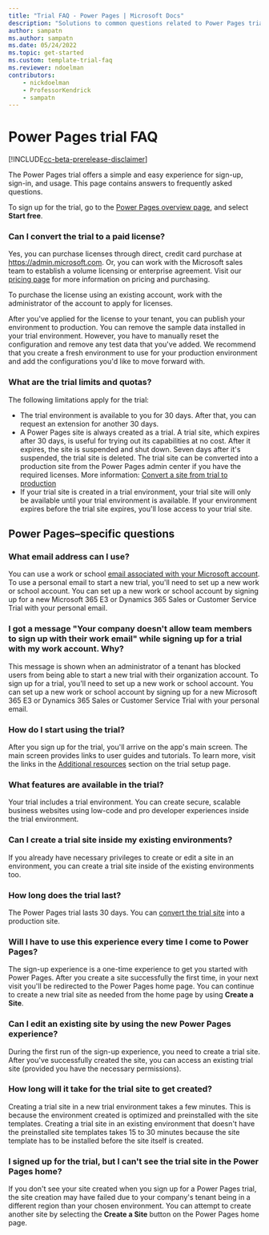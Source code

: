 ```yaml
---  
title: "Trial FAQ - Power Pages | Microsoft Docs"
description: "Solutions to common questions related to Power Pages trial setup and management. Learn how to resolve platform and app-specific issues."
author: sampatn
ms.author: sampatn
ms.date: 05/24/2022
ms.topic: get-started
ms.custom: template-trial-faq
ms.reviewer: ndoelman
contributors:
    - nickdoelman
    - ProfessorKendrick
    - sampatn
---
```


# Power Pages trial FAQ

[!INCLUDE[cc-beta-prerelease-disclaimer](../includes/cc-beta-prerelease-disclaimer.md)]

The Power Pages trial offers a simple and easy experience for sign-up, sign-in, and usage. This page contains answers to frequently asked questions.

To sign up for the trial, go to the [Power Pages overview page](https://powerpages.microsoft.com/), and select **Start free**.

### Can I convert the trial to a paid license?

Yes, you can purchase licenses through direct, credit card purchase at https://admin.microsoft.com. Or, you can work with the Microsoft sales team to establish a volume licensing or enterprise agreement. Visit our [pricing page](https://powerapps.microsoft.com/pricing/) for more information on pricing and purchasing. 

To purchase the license using an existing account, work with the administrator of the account to apply for licenses. 

After you've applied for the license to your tenant, you can publish your environment to production. You can remove the sample data installed in your trial environment. However, you have to manually reset the configuration and remove any test data that you've added. We recommend that you create a fresh environment to use for your production environment and add the configurations you'd like to move forward with. 

### What are the trial limits and quotas?

The following limitations apply for the trial:
- The trial environment is available to you for 30 days. After that, you can request an extension for another 30 days.
- A Power Pages site is always created as a trial. A trial site, which expires after 30 days, is useful for trying out its capabilities at no cost. After it expires, the site is suspended and shut down. Seven days after it's suspended, the trial site is deleted. The trial site can be converted into a production site from the Power Pages admin center if you have the required licenses. More information: [Convert a site from trial to production](/power-apps/maker/portals/admin/convert-portal#convert-a-portal-from-trial-to-production)
- If your trial site is created in a trial environment, your trial site will only be available until your trial environment is available. If your environment expires before the trial site expires, you'll lose access to your trial site. 

## Power Pages–specific questions

### What email address can I use?

You can use a work or school [email associated with your Microsoft account](https://support.microsoft.com/windows/what-is-a-microsoft-account-4a7c48e9-ff5a-e9c6-5a5c-1a57d66c3bfa).
To use a personal email to start a new trial, you'll need to set up a new work or school account. You can set up a new work or school account by signing up for a new Microsoft 365 E3 or Dynamics 365 Sales or Customer Service Trial with your personal email.

### I got a message "Your company doesn't allow team members to sign up with their work email" while signing up for a trial with my work account. Why?

This message is shown when an administrator of a tenant has blocked users from being able to start a new trial with their organization account. To sign up for a trial, you'll need to set up a new work or school account. You can set up a new work or school account by signing up for a new Microsoft 365 E3 or Dynamics 365 Sales or Customer Service Trial with your personal email.

### How do I start using the trial?

After you sign up for the trial, you'll arrive on the app's main screen. The main screen provides links to user guides and tutorials. To learn more, visit the links in the [Additional resources](trial-signup.md#additional-resources) section on the trial setup page.

### What features are available in the trial?

Your trial includes a trial environment. You can create secure, scalable business websites using low-code and pro developer experiences inside the trial environment. 

### Can I create a trial site inside my existing environments?

If you already have necessary privileges to create or edit a site in an environment, you can create a trial site inside of the existing environments too. 

### How long does the trial last?

The Power Pages trial lasts 30 days. You can [convert the trial site](/power-apps/maker/portals/admin/convert-portal#convert-a-portal-from-trial-to-production) into a production site.  

### Will I have to use this experience every time I come to Power Pages? 

The sign-up experience is a one-time experience to get you started with Power Pages. After you create a site successfully the first time, in your next visit you'll be redirected to the Power Pages home page. You can continue to create a new trial site as needed from the home page by using **Create a Site**. 

### Can I edit an existing site by using the new Power Pages experience?

During the first run of the sign-up experience, you need to create a trial site. After you've successfully created the site, you can access an existing trial site (provided you have the necessary permissions). 

### How long will it take for the trial site to get created? 

Creating a trial site in a new trial environment takes a few minutes.  This is because the environment created is optimized and preinstalled with the site templates. Creating a trial site in an existing environment that doesn't have the preinstalled site templates takes 15 to 30 minutes because the site template has to be installed before the site itself is created. 

### I signed up for the trial, but I can't see the trial site in the Power Pages home? 

If you don't see your site created when you sign up for a Power Pages trial, the site creation may have failed due to your company's tenant being in a different region than your chosen environment. You can attempt to create another site by selecting the **Create a Site** button on the Power Pages home page.



